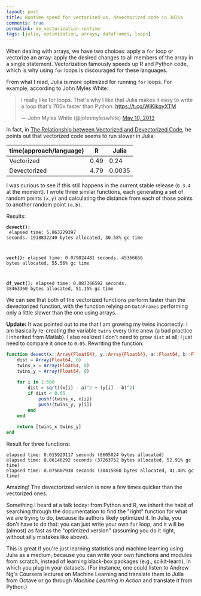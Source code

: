 ```yaml
---
layout: post
title: Runtime speed for vectorized vs. devectorized code in Julia
comments: true
permalink: de_vectorization-runtime
tags: [julia, optimization, arrays, dataframes, loops]
---
```


When dealing with arrays, we have two choices: apply a `for` loop or vectorize an array: apply the desired changes to all members of the array in a single statement. Vectorization famously speeds up R and Python code, which is why using `for` loops is discouraged for these languages.

From what I read, Julia is more optimized for running `for` loops. For example, according to John Myles White:

<blockquote class="twitter-tweet" lang="en"><p>I really like for loops. That&#39;s why I like that Julia makes it easy to write a loop that&#39;s 700x faster than Python: <a href="https://t.co/WjKikqyXTM">https://t.co/WjKikqyXTM</a></p>&mdash; John Myles White (@johnmyleswhite) <a href="https://twitter.com/johnmyleswhite/status/332920041626554369">May 10, 2013</a></blockquote>
<script async src="//platform.twitter.com/widgets.js" charset="utf-8"></script>

<!-- more -->

In fact, in [The Relationship between Vectorized and Devectorized Code](http://www.johnmyleswhite.com/notebook/2013/12/22/the-relationship-between-vectorized-and-devectorized-code/), he points out that vectorized code seems to run slower in Julia:

| time(approach/language)   | R    | Julia  |
|--------------|------|--------|
| Vectorized   | 0.49 | 0.24   |
| Devectorized | 4.79 | 0.0035 |

I was curious to see if this still happens in the current stable release (`0.3.4` at the moment). I wrote three similar functions, each generating a set of random points <code>(x,y)</code> and calculating the distance from each of those points to another random point <code>(a,b)</code>.

<code data-gist-id="d90e477f4a371d53c395" data-gist-hide-footer="true"></code>

Results:

<code>**devect():**<br />
elapsed time: 5.863229397 seconds. 1918832240 bytes allocated, 30.58% gc time<br />

**vect():**
elapsed time: 0.079824481 seconds. 45366656 bytes allocated, 55.56% gc time

**df_vect():**
elapsed time: 0.087366592 seconds. 38463360 bytes allocated, 51.15% gc time</code>

We can see that both of the vectorized functions perform faster than the devectorized function, with the function relying on `DataFrames` performing only a little slower than the one using arrays.

**Update:** It was pointed out to me that I am growing my twins incorrectly: I am basically re-creating the variable `twins` every time anew (a bad practice I inherited from Matlab). I also realized I don't need to grow `dist` at all; I just need to compare it once to `0.05`. Rewriting the function:

``` julia
function devect(x::Array{Float64}, y::Array{Float64}, a::Float64, b::Float64)
    dist = Array(Float64, 0)
    twins_x = Array(Float64, 0)
    twins_y = Array(Float64, 0)
    
    for i in 1:500
        dist = sqrt((x[i] - a)^2 + (y[i] - b)^2)
        if dist < 0.05
            push!(twins_x, x[i])
            push!(twins_y, y[i])
        end
    end
    
    return [twins_x twins_y]
end
```

Result for three functions:

```
elapsed time: 0.015929117 seconds (8605024 bytes allocated)
elapsed time: 0.06146292 seconds (37263752 bytes allocated, 52.91% gc time)
elapsed time: 0.075607938 seconds (30415860 bytes allocated, 41.40% gc time)
```

Amazing! The devectorized version is now a few times quicker than the vectorized ones.

Something I heard at a talk today: from Python and R, we inherit the habit of searching through the documentation to find the "right" function for what we are trying to do, because its authors likely optimized it. In Julia, you don't have to do that: you can just write your own `for` loop, and it will be (almost) as fast as the "optimized version" (assuming you do it right, without silly mistakes like above).

This is great if you're just learning statistics and machine learning using Julia as a medium, because you can write your own functions and modules from scratch, instead of learning black-box packages (e.g., scikit-learn), in which you plug in your datasets. (For instance, one could listen to Andrew Ng's Coursera lectures on Machine Learning and translate them to Julia from Octave or go through *Machine Learning in Action* and translate it from Python.)
